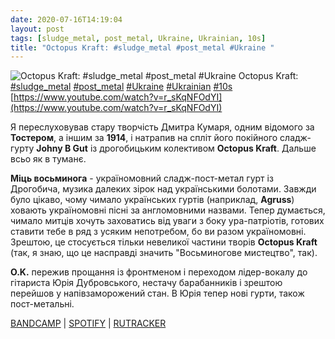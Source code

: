 ```yaml
---
date: 2020-07-16T14:19:04
layout: post
tags: [sludge_metal, post_metal, Ukraine, Ukrainian, 10s]
title: "Octopus Kraft: #sludge_metal #post_metal #Ukraine "
---
```

![Octopus Kraft: #sludge_metal #post_metal #Ukraine ](https://i.ytimg.com/vi/r_sKqNFOdYI/hqdefault.jpg)
Octopus Kraft: [#sludge_metal](/tags/#sludge_metal) [#post_metal](/tags/#post_metal) [#Ukraine](/tags/#Ukraine) [#Ukrainian](/tags/#Ukrainian) [#10s](/tags/#10s) [https://www.youtube.com/watch?v=r_sKqNFOdYI](https://www.youtube.com/watch?v=r_sKqNFOdYI)

Я переслуховував стару творчість Дмитра Кумаря, одним відомого за **Тостером**, а іншим за **1914**, і натрапив на спліт його покійного сладж-гурту **Johny B Gut** із дрогобицьким колективом **Octopus Kraft**. Дальше всьо як в туманє.

**Міць восьминога** - україномовний сладж-пост-метал гурт із Дрогобича, музика далеких зірок над українськими болотами. Завжди було цікаво, чому чимало українських гуртів (наприклад, **Agruss**) ховають україномовні пісні за англомовними назвами. Тепер думається, чимало митців хочуть заховатись від уваги з боку ура-патріотів, готових ставити тебе в ряд з усяким непотребом, бо ви разом україномовні. Зрештою, це стосується тільки невеликої частини творів **Octopus Kraft** (так, я знаю, що це насправді значить &quot;Восьминогове мистецтво&quot;, так).

**O.K.** пережив прощання із фронтменом і переходом лідер-вокалу до гітариста Юрія Дубровського, нестачу барабанників і зрештою перейшов у напівзаморожений стан. В Юрія тепер нові гурти, також пост-метальні.

[BANDCAMP](https://octopuskraft.bandcamp.com/album/the-inner-side) | [SPOTIFY](https://open.spotify.com/album/0srZ2Ju2q2wa14YxyzZGQQ?si=i2uYei_FRyOjTYgOmYWXcQ) | [RUTRACKER](https://rutracker.org/forum/viewtopic.php?t=4111372)